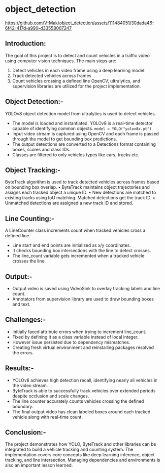 # object_detection



https://github.com/V-Mak/object_detection/assets/111484051/30dada46-6f42-417d-a990-d33558007247




## Introduction:
The goal of this project is to detect and count vehicles in a traffic video using computer vision techniques. The main steps are:
1.	Detect vehicles in each video frame using a deep learning model
2.	Track detected vehicles across frames
3.	Count vehicles crossing a defined line
OpenCV, ultralytics, and supervision libraries are utilized for the project implementation.

## Object Detection:-
YOLOv8 object detection model from ultralytics is used to detect vehicles.
* The model is loaded and instantiated. YOLOv8 is a real-time detector capable of identifying common objects.
`model = YOLO("yolov8x.pt")`
* Input video stream is captured using OpenCV and each frame is passed through the model to get bounding box predictions.
*	The output detections are converted to a Detections format containing boxes, scores and class IDs.
*	Classes are filtered to only vehicles types like cars, trucks etc.

## Object Tracking:-
ByteTrack algorithm is used to track detected vehicles across frames based on bounding box overlap.
•	ByteTrack maintains object trajectories and assigns each tracked object a unique ID.
•	New detections are matched to existing tracks using IoU matching. Matched detections get the track ID.
•	Unmatched detections are assigned a new track ID and stored.



## Line Counting:-
A LineCounter class increments count when tracked vehicles cross a defined line.
*	Line start and end points are initialized as x/y coordinates.
*	It checks bounding box intersections with the line to detect crosses.
*	The line_count variable gets incremented when a tracked vehicle crosses the line.

## Output:-
*	Output video is saved using VideoSink to overlay tracking labels and line count.
*	Annotators from supervision library are used to draw bounding boxes and text.

## Challenges:-
*	Initially faced attribute errors when trying to increment line_count.
*	Fixed by defining it as a class variable instead of local integer.
*	However issue persisted due to dependency mismatches.
*	Creating fresh virtual environment and reinstalling packages resolved the errors.

## Results:-
*	YOLOv8 achieves high detection recall, identifying nearly all vehicles in the video stream.
*	ByteTrack is able to successfully track vehicles over extended periods despite occlusion and scale changes.
*	The line counter accurately counts vehicles crossing the defined boundary.
*	The final output video has clean labeled boxes around each tracked vehicle along with real-time count.

## Conclusion:-
The project demonstrates how YOLO, ByteTrack and other libraries can be integrated to build a vehicle tracking and counting system. The implementation covers core concepts like deep learning inference, object tracking, and line intersection. Managing dependencies and environments is also an important lesson learned.
